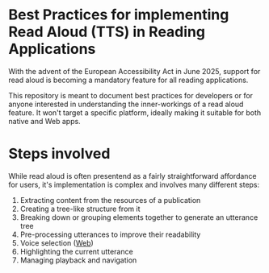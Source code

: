 # Best Practices for implementing Read Aloud (TTS) in Reading Applications

With the advent of the European Accessibility Act in June 2025, support for read aloud is becoming a mandatory feature for all reading applications. 

This repository is meant to document best practices for developers or for anyone interested in understanding the inner-workings of a read aloud feature. It won't target a specific platform, ideally making it suitable for both native and Web apps.

# Steps involved

While read aloud is often presentend as a fairly straightforward affordance for users, it's implementation is complex and involves many different steps:

1. Extracting content from the resources of a publication
2. Creating a tree-like structure from it
3. Breaking down or grouping elements together to generate an utterance tree
4. Pre-processing utterances to improve their readability
5. Voice selection ([Web](https://github.com/HadrienGardeur/web-speech-recommended-voices))
6. Highlighting the current utterance
7. Managing playback and navigation
